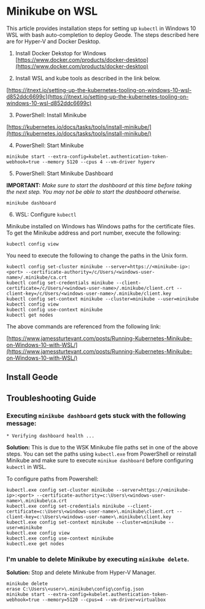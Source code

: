 # Minikube on WSL

This article provides installation steps for setting up `kubectl` in Windows 10 WSL with bash auto-completion to deploy Geode. The steps described here are for Hyper-V and Docker Desktop.

1. Install Docker Dekstop for Windows
[https://www.docker.com/products/docker-desktop](https://www.docker.com/products/docker-desktop)

2. Install WSL and kube tools as described in the link below.

[https://itnext.io/setting-up-the-kubernetes-tooling-on-windows-10-wsl-d852ddc6699c](https://itnext.io/setting-up-the-kubernetes-tooling-on-windows-10-wsl-d852ddc6699c)

3. PowerShell: Install Minikube

[https://kubernetes.io/docs/tasks/tools/install-minikube/](https://kubernetes.io/docs/tasks/tools/install-minikube/)

4. PowerShell: Start Minikube

```console
minikube start --extra-config=kubelet.authentication-token-webhook=true --memory 5120 --cpus 4 --vm-driver hyperv
```

5. PowerShell: Start Minikube Dashboard

**IMPORTANT:** *Make sure to start the dashboard at this time before taking the next step. You may not be able to start the dashboard otherwise.*

```console
minikube dashboard
```

6. WSL: Configure `kubectl`

Minikube installed on Windows has Windows paths for the certificate files. To get the Minikube address and port number, execute the following:

```console
kubectl config view
```

You need to execute the following to change the paths in the Unix form.

```console
kubectl config set-cluster minikube --server=https://<minikube-ip>:<port> --certificate-authority=/c/Users/<windows-user-name>/.minikube/ca.crt
kubectl config set-credentials minikube --client-certificate=/c/Users/<windows-user-name>/.minikube/client.crt --client-key=/c/Users/<windows-user-name>/.minikube/client.key
kubectl config set-context minikube --cluster=minikube --user=minikube
kubectl config view
kubectl config use-context minikube
kubectl get nodes
```

The above commands are referenced from the following link:

[https://www.jamessturtevant.com/posts/Running-Kubernetes-Minikube-on-Windows-10-with-WSL/](https://www.jamessturtevant.com/posts/Running-Kubernetes-Minikube-on-Windows-10-with-WSL/)

## Install Geode

## Troubleshooting Guide

### Executing `minikube dashboard` gets stuck with the following message:

```console
* Verifying dashboard health ...
```

**Solution:** This is due to the WSK Minikube file paths set in one of the above steps. You can set the paths using `kubectl.exe` from PowerShell or reinstall Minikube and make sure to execute `minikue dashboard` before configuring `kubectl` in WSL.

To configure paths from Powershell:

```console
kubectl.exe config set-cluster minikube --server=https://<minikube-ip>:<port> --certificate-authority=c:\Users\<windows-user-name>\.minikube\ca.crt
kubectl.exe config set-credentials minikube --client-certificate=c:\Users\<windows-user-name>\.minikube\client.crt --client-key=c:\Users\<windows-user-name>\.minikube\client.key
kubectl.exe config set-context minikube --cluster=minikube --user=minikube
kubectl.exe config view
kubectl.exe config use-context minikube
kubectl.exe get nodes
```

### I'm unable to delete Minikube by executing `minikube delete`.

**Solution:** Stop and delete Minkube from Hyper-V Manager.

```console
minikube delete
erase C:\Users\<user>\.minikube\config\config.json 
minikube start --extra-config=kubelet.authentication-token-webhook=true --memory=5120 --cpus=4 --vm-driver=virtualbox
```

